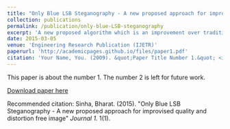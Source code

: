 ```yaml
---
title: "Only Blue LSB Steganography - A new proposed approach for improvised quality and distortion free image"
collection: publications
permalink: /publication/only-blue-LSB-steganography
excerpt: 'A new proposed algorithm which is an improvement over traditional LSB in terms of quality of Image after steganography to avoid detection through visual analysis.'
date: 2015-03-05
venue: 'Engineering Research Publication (IJETR)'
paperurl: 'http://academicpages.github.io/files/paper1.pdf'
citation: 'Your Name, You. (2009). &quot;Paper Title Number 1.&quot; <i>Journal 1</i>. 1(1).'
---
```

This paper is about the number 1. The number 2 is left for future work.

[Download paper here](http://academicpages.github.io/files/paper1.pdf)

Recommended citation: Sinha, Bharat. (2015). "Only Blue LSB Steganography - A new proposed approach for improvised quality and distortion free image" <i>Journal 1</i>. 1(1).
